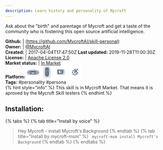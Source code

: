 ```yaml
---
description: Learn history and personality of Mycroft
---
```

Ask about the "birth" and parentage of Mycroft and get a taste of the community
who is fostering this open source artificial intelligence.

**Github:** | (https://github.com/MycroftAI/skill-personal)  
**Owner:** | [@MycroftAI](https://github.com/MycroftAI)  
**Created:** | 2017-04-04T17:47:50Z  **Last updated:** 2019-11-28T11:00:30Z  
**License:** | [Apache License 2.0](https://api.github.com/licenses/apache-2.0)  
**Market status:** | [In Market](https://market.mycroft.ai/skill/mycroft-personal)  
**Platform:**   ![](.gitbook/assets/mark-1-icon.png)  ![](.gitbook/assets/mark-2-icon.png)  ![](.gitbook/assets/picroft-icon.png)  ![](.gitbook/assets/kde.png)   
**Tags:** \#personality \#persona   
{% hint style="info" %}
This skill is in Mycroft Market. That means it is aproved by the Mycroft Skill testers
{% endhint %}
    
## Installation:  
{% tabs %}
{% tab title="Install by voice" %}
> Hey Mycroft - install Mycroft's Background
{% endtab %}
  {% tab title="Install by mycroft-msm" %}
``` mycroft-msm install Mycroft's Background```
{% endtab %}
  {% endtabs %}
  